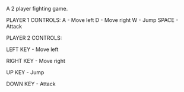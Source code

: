 A 2 player fighting game.

PLAYER 1 CONTROLS:
A - Move left
D - Move right
W - Jump
SPACE - Attack



PLAYER 2 CONTROLS:

LEFT KEY - Move left

RIGHT KEY - Move right

UP KEY - Jump

DOWN KEY - Attack
